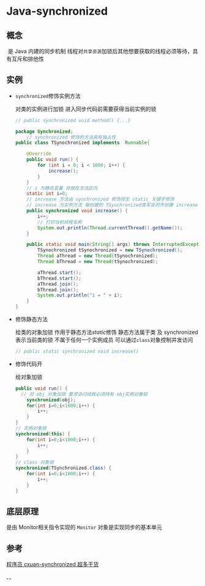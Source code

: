 # Java-synchronized

## 概念

​	是 Java 内建的同步机制 线程对`共享资源`加锁后其他想要获取的线程必须等待，具有互斥和排他性



## 实例

- `synchronized`修饰实例方法

  对类的实例进行加锁 进入同步代码前需要获得当前实例的锁

  ``` java
  // public synchronized void method() {...}
  
  package Synchronized;
      // synchronized 修饰的方法具有独占性
  public class TSynochronized implements  Runnable{
  
      @Override
      public void run() {
          for (int i = 0; i < 1000; i++) {
              increase();
          }
      }
      // i 为静态变量 存放在方法区内
      static int i=0;
      // increase 方法由 synchronized 修饰但无 static 关键字修饰
      // increase 为实例方法 每创建的 TSynchronized类军会同市创建 increase 方法
      public synchronized void increase() {
          i++;
          // 打印当前线程名称
          System.out.println(Thread.currentThread().getName());
      }
  
      public static void main(String[] args) throws InterruptedException{
          TSynochronized tSynochronized = new TSynochronized();
          Thread aThread = new Thread(tSynochronized);
          Thread bThread = new Thread(tSynochronized);
  
          aThread.start();
          bThread.start();
          aThread.join();
          bThread.join();
          System.out.println("i = " + i);
      }
  }
  
  
  ```

  

- 修饰静态方法

  给类的对象加锁 作用于静态方法*static*修饰 静态方法属于类 及 synchronized 表示当前类的锁 不属于任何一个实例成员 可以通过`class`对象控制并发访问

  ``` java
  // public static synchronized void increase()
  
  ```

  

- 修饰代码开

  给对象加锁  

  ``` java
  public void run() {
  	// 对 obj 对象加锁 要求访问线程必须持有 obj实例对象锁
      synchronized(obj);
      for(int i=0;i<1000;i++) {
          i++;
      }
  }
  // 实例对象锁
  synchronized(this) {
      for(int i=0;i<1000;i++) {
          i++;
      }
  }
  // class 对象锁
  synchronized(TSynchronized.class) {
      for(int i=0;i<1000;i++) {
          i++;
      }
  }
  
  ```

  

## 底层原理

是由 Monitor相关指令实现的 `Monitor` 对象是实现同步的基本单元















## 参考

[程序员 cxuan-synchronized 超多干货](https://mp.weixin.qq.com/s?__biz=MzI0ODk2NDIyMQ==&mid=2247491370&idx=1&sn=ce05241e534360e8872b8d4d70ca3807&chksm=e999ea38deee632edf4d778dceccbd407ffc3f412d19a74a3ee4b96158d49f8f1ec1835fa4d5&scene=0&xtrack=1#rd)









































、、 